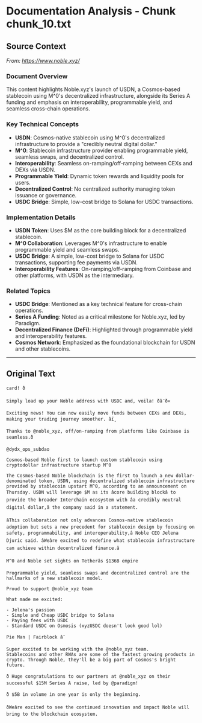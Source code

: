# Documentation Analysis - Chunk chunk_10.txt

## Source Context
*From: https://www.noble.xyz/*

### Document Overview  
This content highlights Noble.xyz's launch of USDN, a Cosmos-based stablecoin using M^0's decentralized infrastructure, alongside its Series A funding and emphasis on interoperability, programmable yield, and seamless cross-chain operations.  

### Key Technical Concepts  
- **USDN**: Cosmos-native stablecoin using M^0's decentralized infrastructure to provide a "credibly neutral digital dollar."  
- **M^0**: Stablecoin infrastructure provider enabling programmable yield, seamless swaps, and decentralized control.  
- **Interoperability**: Seamless on-ramping/off-ramping between CEXs and DEXs via USDN.  
- **Programmable Yield**: Dynamic token rewards and liquidity pools for users.  
- **Decentralized Control**: No centralized authority managing token issuance or governance.  
- **USDC Bridge**: Simple, low-cost bridge to Solana for USDC transactions.  

### Implementation Details  
- **USDN Token**: Uses $M as the core building block for a decentralized stablecoin.  
- **M^0 Collaboration**: Leverages M^0's infrastructure to enable programmable yield and seamless swaps.  
- **USDC Bridge**: A simple, low-cost bridge to Solana for USDC transactions, supporting fee payments via USDN.  
- **Interoperability Features**: On-ramping/off-ramping from Coinbase and other platforms, with USDN as the intermediary.  

### Related Topics  
- **USDC Bridge**: Mentioned as a key technical feature for cross-chain operations.  
- **Series A Funding**: Noted as a critical milestone for Noble.xyz, led by Paradigm.  
- **Decentralized Finance (DeFi)**: Highlighted through programmable yield and interoperability features.  
- **Cosmos Network**: Emphasized as the foundational blockchain for USDN and other stablecoins.

---

## Original Text
```
card! ð

Simply load up your Noble address with USDC and, voila! ðâ¨ð«

Exciting news! You can now easily move funds between CEXs and DEXs, making your trading journey smoother. âï¸

Thanks to @noble_xyz, off/on-ramping from platforms like Coinbase is seamless.ð

@dydx_ops_subdao

Cosmos-based Noble first to launch custom stablecoin using cryptodollar infrastructure startup M^0

The Cosmos-based Noble blockchain is the first to launch a new dollar-denominated token, USDN, using decentralized stablecoin infrastructure provided by stablecoin upstart M^0, according to an announcement on Thursday. USDN will leverage $M as its âcore building blockâ to provide the broader Interchain ecosystem with âa credibly neutral digital dollar,â the company said in a statement. 

âThis collaboration not only advances Cosmos-native stablecoin adoption but sets a new precedent for stablecoin design by focusing on safety, programmability, and interoperability,â Noble CEO Jelena Djuric said. âWeâre excited to redefine what stablecoin infrastructure can achieve within decentralized finance.â

M^0 and Noble set sights on Tetherâs $136B empire

Programmable yield, seamless swaps and decentralized control are the hallmarks of a new stablecoin model.

Proud to support @noble_xyz team

What made me excited:

- Jelena's passion
- Simple and Cheap USDC bridge to Solana
- Paying fees with USDC
- Standard USDC on Osmosis (xyzUSDC doesn't look good lol)

Pie Man | Fairblock â¨

Super excited to be working with the @noble_xyz team. 
Stablecoins and other RWAs are some of the fastest growing products in crypto. Through Noble, they'll be a big part of Cosmos's bright future.

ð Huge congratulations to our partners at @noble_xyz on their successful $15M Series A raise, led by @paradigm! 

ð $5B in volume in one year is only the beginning.

ðWeâre excited to see the continued innovation and impact Noble will bring to the blockchain ecosystem.

```